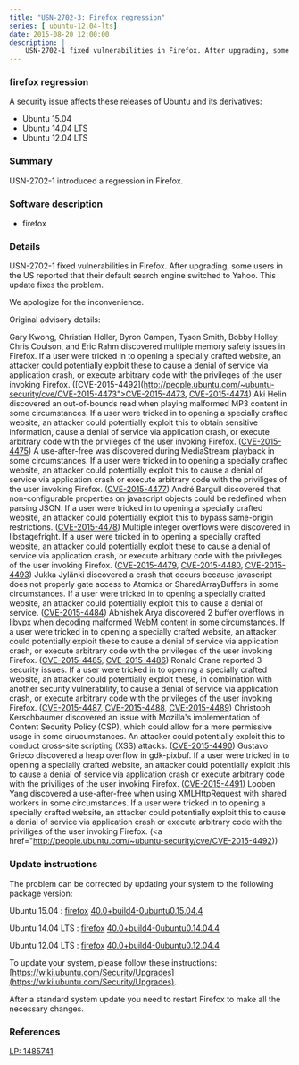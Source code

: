 ```yaml
---
title: "USN-2702-3: Firefox regression"
series: [ ubuntu-12.04-lts]
date: 2015-08-20 12:00:00
description: |
    USN-2702-1 fixed vulnerabilities in Firefox. After upgrading, some users in the US reported that their default search engine switched to Yahoo. This update fixes the problem.
--- 
```

 
### firefox regression

A security issue affects these releases of Ubuntu and its derivatives:

* Ubuntu 15.04
* Ubuntu 14.04 LTS
* Ubuntu 12.04 LTS

### Summary

USN-2702-1 introduced a regression in Firefox. 

### Software description

* firefox 

### Details

USN-2702-1 fixed vulnerabilities in Firefox. After upgrading, some users in the US reported that their default search engine switched to Yahoo. This update fixes the problem.

We apologize for the inconvenience.

Original advisory details:

 Gary Kwong, Christian Holler, Byron Campen, Tyson Smith, Bobby Holley, Chris Coulson, and Eric Rahm discovered multiple memory safety issues in Firefox. If a user were tricked in to opening a specially crafted website, an attacker could potentially exploit these to cause a denial of service via application crash, or execute arbitrary code with the privileges of the user invoking Firefox. ([CVE-2015-4492](http://people.ubuntu.com/~ubuntu-security/cve/CVE-2015-4473">CVE-2015-4473</a>, <a href="http://people.ubuntu.com/~ubuntu-security/cve/CVE-2015-4474">CVE-2015-4474</a>) Aki Helin discovered an out-of-bounds read when playing malformed MP3 content in some circumstances. If a user were tricked in to opening a specially crafted website, an attacker could potentially exploit this to obtain sensitive information, cause a denial of service via application crash, or execute arbitrary code with the privileges of the user invoking Firefox. (<a href="http://people.ubuntu.com/~ubuntu-security/cve/CVE-2015-4475">CVE-2015-4475</a>) A use-after-free was discovered during MediaStream playback in some circumstances. If a user were tricked in to opening a specially crafted website, an attacker could potentially exploit this to cause a denial of service via application crash or execute arbitrary code with the priviliges of the user invoking Firefox. (<a href="http://people.ubuntu.com/~ubuntu-security/cve/CVE-2015-4477">CVE-2015-4477</a>) André Bargull discovered that non-configurable properties on javascript objects could be redefined when parsing JSON. If a user were tricked in to opening a specially crafted website, an attacker could potentially exploit this to bypass same-origin restrictions. (<a href="http://people.ubuntu.com/~ubuntu-security/cve/CVE-2015-4478">CVE-2015-4478</a>) Multiple integer overflows were discovered in libstagefright. If a user were tricked in to opening a specially crafted website, an attacker could potentially exploit these to cause a denial of service via application crash, or execute arbitrary code with the privileges of the user invoking Firefox. (<a href="http://people.ubuntu.com/~ubuntu-security/cve/CVE-2015-4479">CVE-2015-4479</a>, <a href="http://people.ubuntu.com/~ubuntu-security/cve/CVE-2015-4480">CVE-2015-4480</a>, <a href="http://people.ubuntu.com/~ubuntu-security/cve/CVE-2015-4493">CVE-2015-4493</a>) Jukka Jylänki discovered a crash that occurs because javascript does not properly gate access to Atomics or SharedArrayBuffers in some circumstances. If a user were tricked in to opening a specially crafted website, an attacker could potentially exploit this to cause a denial of service. (<a href="http://people.ubuntu.com/~ubuntu-security/cve/CVE-2015-4484">CVE-2015-4484</a>) Abhishek Arya discovered 2 buffer overflows in libvpx when decoding malformed WebM content in some circumstances. If a user were tricked in to opening a specially crafted website, an attacker could potentially exploit these to cause a denial of service via application crash, or execute arbitrary code with the privileges of the user invoking Firefox. (<a href="http://people.ubuntu.com/~ubuntu-security/cve/CVE-2015-4485">CVE-2015-4485</a>, <a href="http://people.ubuntu.com/~ubuntu-security/cve/CVE-2015-4486">CVE-2015-4486</a>) Ronald Crane reported 3 security issues. If a user were tricked in to opening a specially crafted website, an attacker could potentially exploit these, in combination with another security vulnerability, to cause a denial of service via application crash, or execute arbitrary code with the privileges of the user invoking Firefox. (<a href="http://people.ubuntu.com/~ubuntu-security/cve/CVE-2015-4487">CVE-2015-4487</a>, <a href="http://people.ubuntu.com/~ubuntu-security/cve/CVE-2015-4488">CVE-2015-4488</a>, <a href="http://people.ubuntu.com/~ubuntu-security/cve/CVE-2015-4489">CVE-2015-4489</a>) Christoph Kerschbaumer discovered an issue with Mozilla&#39;s implementation of Content Security Policy (CSP), which could allow for a more permissive usage in some cirucumstances. An attacker could potentially exploit this to conduct cross-site scripting (XSS) attacks. (<a href="http://people.ubuntu.com/~ubuntu-security/cve/CVE-2015-4490">CVE-2015-4490</a>) Gustavo Grieco discovered a heap overflow in gdk-pixbuf. If a user were tricked in to opening a specially crafted website, an attacker could potentially exploit this to cause a denial of service via application crash or execute arbitrary code with the priviliges of the user invoking Firefox. (<a href="http://people.ubuntu.com/~ubuntu-security/cve/CVE-2015-4491">CVE-2015-4491</a>) Looben Yang discovered a use-after-free when using XMLHttpRequest with shared workers in some circumstances. If a user were tricked in to opening a specially crafted website, an attacker could potentially exploit this to cause a denial of service via application crash or execute arbitrary code with the priviliges of the user invoking Firefox. (<a href="http://people.ubuntu.com/~ubuntu-security/cve/CVE-2015-4492)) 

### Update instructions

The problem can be corrected by updating your system to the following package version:

Ubuntu 15.04
 : [firefox](https://launchpad.net/ubuntu/+source/firefox) <span> [40.0+build4-0ubuntu0.15.04.4](https://launchpad.net/ubuntu/+source/firefox/40.0+build4-0ubuntu0.15.04.4) </span> 

Ubuntu 14.04 LTS
 : [firefox](https://launchpad.net/ubuntu/+source/firefox) <span> [40.0+build4-0ubuntu0.14.04.4](https://launchpad.net/ubuntu/+source/firefox/40.0+build4-0ubuntu0.14.04.4) </span> 

Ubuntu 12.04 LTS
 : [firefox](https://launchpad.net/ubuntu/+source/firefox) <span> [40.0+build4-0ubuntu0.12.04.4](https://launchpad.net/ubuntu/+source/firefox/40.0+build4-0ubuntu0.12.04.4) </span> 

To update your system, please follow these instructions: [https://wiki.ubuntu.com/Security/Upgrades](https://wiki.ubuntu.com/Security/Upgrades).

After a standard system update you need to restart Firefox to make all the necessary changes. 

### References

 [LP: 1485741](https://launchpad.net/bugs/1485741)
 
